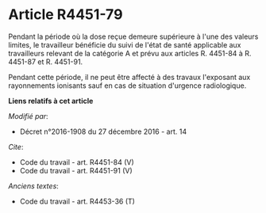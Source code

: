 # Article R4451-79

Pendant la période où la dose reçue demeure supérieure à l'une des valeurs limites, le travailleur bénéficie du suivi de
l'état de santé applicable aux travailleurs relevant de la catégorie A et prévu aux articles R. 4451-84 à R. 4451-87 et R.
4451-91.

Pendant cette période, il ne peut être affecté à des travaux l'exposant aux rayonnements ionisants sauf en cas de situation
d'urgence radiologique.

**Liens relatifs à cet article**

_Modifié par_:

  - Décret n°2016-1908 du 27 décembre 2016 - art. 14

_Cite_:

  - Code du travail - art. R4451-84 (V)
  - Code du travail - art. R4451-91 (V)

_Anciens textes_:

  - Code du travail - art. R4453-36 (T)
